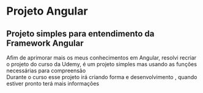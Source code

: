 <h1>Projeto Angular</h1>

<h2>Projeto simples para entendimento da Framework Angular</h2>

<p>Afim de aprimorar mais os meus conhecimentos em Angular, resolvi recriar o projeto do curso da Udemy, é um projeto simples mas usando as funções necessárias para compreensão
<br>
Durante o curso esse projeto irá criando forma e desenvolvimento , quando estiver pronto
  terá mais informações
</p>
